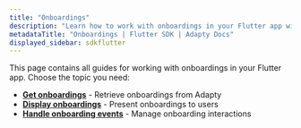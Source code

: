 ```yaml
---
title: "Onboardings"
description: "Learn how to work with onboardings in your Flutter app with Adapty SDK."
metadataTitle: "Onboardings | Flutter SDK | Adapty Docs"
displayed_sidebar: sdkflutter
---
```


This page contains all guides for working with onboardings in your Flutter app. Choose the topic you need:

- **[Get onboardings](flutter-get-onboardings)** - Retrieve onboardings from Adapty
- **[Display onboardings](flutter-present-onboardings)** - Present onboardings to users
- **[Handle onboarding events](flutter-handling-onboarding-events)** - Manage onboarding interactions 